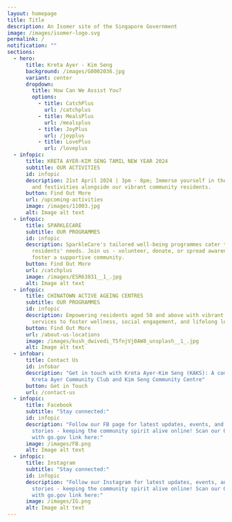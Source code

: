 ```yaml
---
layout: homepage
title: Title
description: An Isomer site of the Singapore Government
image: /images/isomer-logo.svg
permalink: /
notification: ""
sections:
  - hero:
      title: Kreta Ayer - Kim Seng
      background: /images/G0002036.jpg
      variant: center
      dropdown:
        title: How Can We Assist You?
        options:
          - title: CatchPlus
            url: /catchplus
          - title: MealsPlus
            url: /mealsplus
          - title: JoyPlus
            url: /joyplus
          - title: LovePlus
            url: /loveplus
  - infopic:
      title: KRETA AYER-KIM SENG TAMIL NEW YEAR 2024
      subtitle: OUR ACTIVITIES
      id: infopic
      description: 21st April 2024 | 3pm - 8pm; Immerse yourself in the rich culture
        and festivities alongside our vibrant community residents.
      button: Find Out More
      url: /upcoming-activities
      image: /images/11003.jpg
      alt: Image alt text
  - infopic:
      title: SPARKLECARE
      subtitle: OUR PROGRAMMES
      id: infopic
      description: SparkleCare's tailored well-being programmes cater to our
        residents' needs. Join us - volunteer, donate, or spread awareness - to
        foster a supportive community.
      button: Find Out More
      url: /catchplus
      image: /images/ESR63831__1_.jpg
      alt: Image alt text
  - infopic:
      title: CHINATOWN ACTIVE AGEING CENTRES
      subtitle: OUR PROGRAMMES
      id: infopic
      description: Empowering residents aged 50 and above with vibrant programmes and
        services to foster wellness, social engagement, and lifelong learning.
      button: Find Out More
      url: /about-us-locations
      image: /images/kush_dwivedi_T5fnjVj0AW8_unsplash__1_.jpg
      alt: Image alt text
  - infobar:
      title: Contact Us
      id: infobar
      description: "Get in touch with Kreta Ayer-Kim Seng (KAKS): A combination of
        Kreta Ayer Community Club and Kim Seng Community Centre"
      button: Get in Touch
      url: /contact-us
  - infopic:
      title: Facebook
      subtitle: "Stay connected:"
      id: infopic
      description: "Follow our FB page for latest updates, events, and heartwarming
        stories - keeping the community spirit alive online! Scan our QR code
        with go.gov link here:"
      image: /images/FB.png
      alt: Image alt text
  - infopic:
      title: Instagram
      subtitle: "Stay connected:"
      id: infopic
      description: "Follow our Instagram for latest updates, events, and heartwarming
        stories - keeping the community spirit alive online! Scan our QR code
        with go.gov link here:"
      image: /images/IG.png
      alt: Image alt text
---
```

